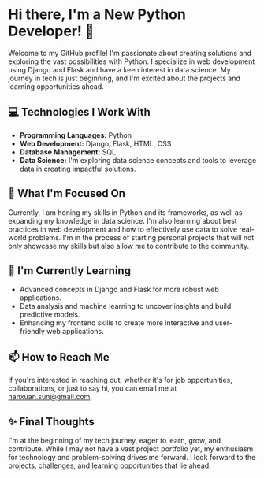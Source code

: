 

<!--
**sunnanxuan/sunnanxuan** is a ✨ _special_ ✨ repository because its `README.md` (this file) appears on your GitHub profile.

Here are some ideas to get you started:

- 🔭 I’m currently working on ...
- 🌱 I’m currently learning ...
- 👯 I’m looking to collaborate on ...
- 🤔 I’m looking for help with ...
- 💬 Ask me about ...
- 📫 How to reach me: ...
- 😄 Pronouns: ...
- ⚡ Fun fact: ...
-->
# Hi there, I'm a New Python Developer! 👋

Welcome to my GitHub profile! I'm passionate about creating solutions and exploring the vast possibilities with Python. I specialize in web development using Django and Flask and have a keen interest in data science. My journey in tech is just beginning, and I'm excited about the projects and learning opportunities ahead.

## 💻 Technologies I Work With

- **Programming Languages:** Python
- **Web Development:** Django, Flask, HTML, CSS
- **Database Management:** SQL
- **Data Science:** I'm exploring data science concepts and tools to leverage data in creating impactful solutions.

## 🚀 What I'm Focused On

Currently, I am honing my skills in Python and its frameworks, as well as expanding my knowledge in data science. I'm also learning about best practices in web development and how to effectively use data to solve real-world problems. I'm in the process of starting personal projects that will not only showcase my skills but also allow me to contribute to the community.

## 🌱 I'm Currently Learning

- Advanced concepts in Django and Flask for more robust web applications.
- Data analysis and machine learning to uncover insights and build predictive models.
- Enhancing my frontend skills to create more interactive and user-friendly web applications.

## 📫 How to Reach Me

If you're interested in reaching out, whether it's for job opportunities, collaborations, or just to say hi, you can email me at [nanxuan.sun@gmail.com](mailto:nanxuan.sun@gmail.com).

## ✨ Final Thoughts

I'm at the beginning of my tech journey, eager to learn, grow, and contribute. While I may not have a vast project portfolio yet, my enthusiasm for technology and problem-solving drives me forward. I look forward to the projects, challenges, and learning opportunities that lie ahead.
